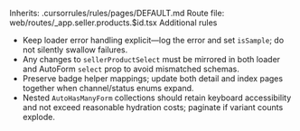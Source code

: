 Inherits: .cursorrules/rules/pages/DEFAULT.md
Route file: web/routes/_app.seller.products.$id.tsx
Additional rules
- Keep loader error handling explicit—log the error and set `isSample`; do not silently swallow failures.
- Any changes to `sellerProductSelect` must be mirrored in both loader and AutoForm `select` prop to avoid mismatched schemas.
- Preserve badge helper mappings; update both detail and index pages together when channel/status enums expand.
- Nested `AutoHasManyForm` collections should retain keyboard accessibility and not exceed reasonable hydration costs; paginate if variant counts explode.
